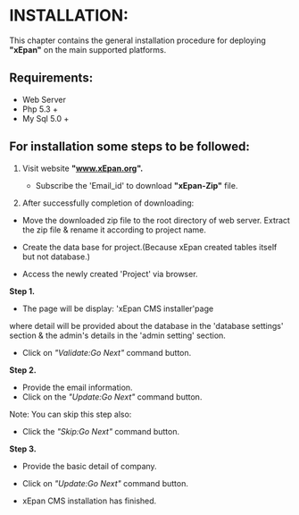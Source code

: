# INSTALLATION:
  This chapter contains the general installation procedure for deploying **"xEpan"** on the main supported platforms.
## Requirements:
  * Web Server
  * Php 5.3 +
  * My Sql 5.0 +
  

## For installation some steps to be followed:
1. Visit website **"www.xEpan.org".**

   * Subscribe the 'Email_id' to download **"xEpan-Zip"** file.
  
2. After successfully completion of downloading:  
   
* Move the downloaded zip file to the root directory of web server. Extract the zip file & rename it according to project name.
   
* Create the data base for project.(Because xEpan created tables itself but not database.)
* Access the newly created 'Project' via browser.

**Step 1.**
*  The page will be display:
   'xEpan CMS installer'page
 
where  detail will be provided about the database in the 'database settings' section & the admin's details in the 'admin setting' section.
* Click on _"Validate:Go Next"_ command button.

**Step 2.**
* Provide the email information.
* Click on the _"Update:Go Next"_ command button.

Note: You can skip this step also:
* Click the _"Skip:Go Next"_ command button.

**Step 3.**
* Provide the basic detail of company.
* Click on _"Update:Go Next"_ command button.

* xEpan CMS installation has finished.




       